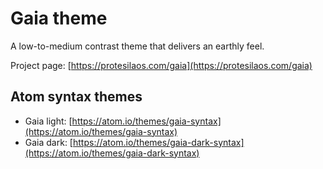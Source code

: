 # Gaia theme

A low-to-medium contrast theme that delivers an earthly feel.

Project page: [https://protesilaos.com/gaia](https://protesilaos.com/gaia)

## Atom syntax themes

- Gaia light: [https://atom.io/themes/gaia-syntax](https://atom.io/themes/gaia-syntax)
- Gaia dark: [https://atom.io/themes/gaia-dark-syntax](https://atom.io/themes/gaia-dark-syntax)
